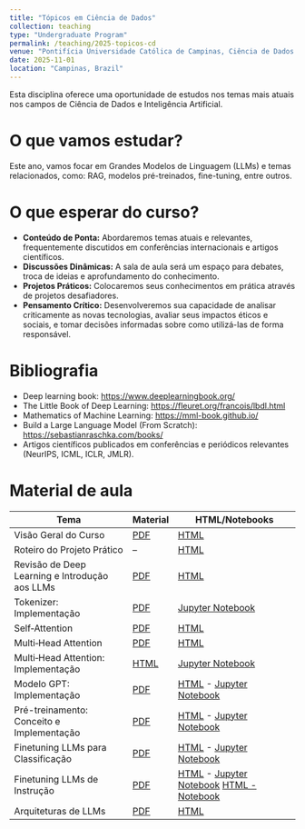 ```yaml
---
title: "Tópicos em Ciência de Dados"
collection: teaching
type: "Undergraduate Program"
permalink: /teaching/2025-topicos-cd
venue: "Pontifícia Universidade Católica de Campinas, Ciência de Dados e Inteligência Artificial"
date: 2025-11-01
location: "Campinas, Brazil"
---
```


Esta disciplina oferece uma oportunidade de estudos nos temas mais atuais nos campos de Ciência de Dados e Inteligência Artificial.

# O que vamos estudar?

Este ano, vamos focar em Grandes Modelos de Linguagem (LLMs) e temas relacionados, como: RAG, modelos pré-treinados, fine-tuning, entre outros.

# O que esperar do curso?

*   **Conteúdo de Ponta:** Abordaremos temas atuais e relevantes, frequentemente discutidos em conferências internacionais e artigos científicos.
*   **Discussões Dinâmicas:** A sala de aula será um espaço para debates, troca de ideias e aprofundamento do conhecimento.
*   **Projetos Práticos:** Colocaremos seus conhecimentos em prática através de projetos desafiadores. 
*   **Pensamento Crítico:** Desenvolveremos sua capacidade de analisar criticamente as novas tecnologias, avaliar seus impactos éticos e sociais, e tomar decisões informadas sobre como utilizá-las de forma responsável.


# Bibliografia

- Deep learning book: https://www.deeplearningbook.org/
- The Little Book of Deep Learning: https://fleuret.org/francois/lbdl.html
- Mathematics of Machine Learning: https://mml-book.github.io/
- Build a Large Language Model (From Scratch): https://sebastianraschka.com/books/
- Artigos científicos publicados em conferências e periódicos relevantes (NeurIPS, ICML, ICLR, JMLR).

# Material de aula

| **Tema** | **Material** | **HTML/Notebooks** |
|----------|---------|---------------------|
| Visão Geral do Curso | [PDF](https://denmartins.github.io/files/lectures/2025/TopicosCD/00-TCD-Organizacao.pdf) | [HTML](https://denmartins.github.io/files/lectures/2025/TopicosCD/00-TCD-Organizacao.html) |
| Roteiro do Projeto Prático | – | [HTML](https://denmartins.github.io/files/lectures/2025/TopicosCD/TCD-Projetos.html) |
| Revisão de Deep Learning e Introdução aos LLMs | [PDF](https://denmartins.github.io/files/lectures/2025/TopicosCD/01-TCD-Introducao-LLMs.pdf) | [HTML](https://denmartins.github.io/files/lectures/2025/TopicosCD/01-TCD-Introducao-LLMs.html) |
| Tokenizer: Implementação | [PDF](https://denmartins.github.io/files/lectures/2025/TopicosCD/code/02-TCD-tokenizer.pdf) | [Jupyter Notebook](https://denmartins.github.io/files/lectures/2025/TopicosCD/code/02-TCD-tokenizer.ipynb) |
| Self‑Attention | [PDF](https://denmartins.github.io/files/lectures/2025/TopicosCD/02-TCD-Self-Attention.pdf) | [HTML](https://denmartins.github.io/files/lectures/2025/TopicosCD/02-TCD-Self-Attention.html) |
| Multi‑Head Attention | [PDF](https://denmartins.github.io/files/lectures/2025/TopicosCD/03-TCD-MultiHead-Attention.pdf) | [HTML](https://denmartins.github.io/files/lectures/2025/TopicosCD/03-TCD-MultiHead-Attention.html) |
| Multi‑Head Attention: Implementação | [HTML](https://denmartins.github.io/files/lectures/2025/TopicosCD/code/03-TCD-Attention-Mechanisms.html) | [Jupyter Notebook](https://denmartins.github.io/files/lectures/2025/TopicosCD/code/03-TCD-Attention-Mechanisms.ipynb) |
| Modelo GPT: Implementação | [PDF](https://denmartins.github.io/files/lectures/2025/TopicosCD/TCD-Modelo-GPT-Completo-slides.pdf) |  [HTML](https://denmartins.github.io/files/lectures/2025/TopicosCD/TCD-Modelo-GPT-Completo.slides.html) - [Jupyter Notebook](https://denmartins.github.io/files/lectures/2025/TopicosCD/code/TCD-Modelo-GPT-Completo.ipynb) |
| Pré-treinamento: Conceito e Implementação | [PDF](https://denmartins.github.io/files/lectures/2025/TopicosCD/TCD-Pretraining-Slides.pdf) |  [HTML](https://denmartins.github.io/files/lectures/2025/TopicosCD/TCD-Pretraining.slides.html) - [Jupyter Notebook](https://denmartins.github.io/files/lectures/2025/TopicosCD/code/TCD-Pretraining.ipynb) |
| Finetuning LLMs para Classificação | [PDF](https://denmartins.github.io/files/lectures/2025/TopicosCD/TCD_FT_LLMs_CLS.slides.pdf) |  [HTML](https://denmartins.github.io/files/lectures/2025/TopicosCD/TCD_FT_LLMs_CLS.slides.html) - [Jupyter Notebook](https://denmartins.github.io/files/lectures/2025/TopicosCD/code/TCD_FT_LLMs_CLS.ipynb) |
| Finetuning LLMs de Instrução | [PDF](https://denmartins.github.io/files/lectures/2025/TopicosCD/TCD-Instruction-Finetuning-LLM-slides.pdf) |  [HTML](https://denmartins.github.io/files/lectures/2025/TopicosCD/TCD-Instruction-Finetuning-LLM.slides.html) - [Jupyter Notebook](https://denmartins.github.io/files/lectures/2025/TopicosCD/code/TCD-Instruction-Finetuning-LLM.ipynb) [HTML - Notebook](https://denmartins.github.io/files/lectures/2025/TopicosCD/code/TCD-Instruction-Finetuning-LLM.html) |
| Arquiteturas de LLMs | [PDF](https://denmartins.github.io/files/lectures/2025/TopicosCD/TCD-Arquitetura-LLMs-slides.pdf) |  [HTML](https://denmartins.github.io/files/lectures/2025/TopicosCD/TCD-Arquitetura-LLMs-slides.html) |




